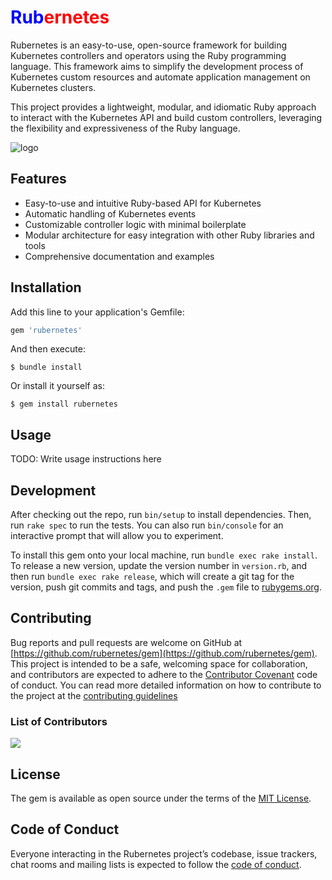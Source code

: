 # <span style="color:blue">Rub</span><span style="color:red">ernetes</span>
Rubernetes is an easy-to-use, open-source framework for building Kubernetes controllers and operators using the Ruby programming language. This framework aims to simplify the development process of Kubernetes custom resources and automate application management on Kubernetes clusters.

This project provides a lightweight, modular, and idiomatic Ruby approach to interact with the Kubernetes API and build custom controllers, leveraging the flexibility and expressiveness of the Ruby language.

![logo](./assets/logo.gif)

## Features

- Easy-to-use and intuitive Ruby-based API for Kubernetes
- Automatic handling of Kubernetes events
- Customizable controller logic with minimal boilerplate
- Modular architecture for easy integration with other Ruby libraries and tools
- Comprehensive documentation and examples


## Installation

Add this line to your application's Gemfile:

```ruby
gem 'rubernetes'
```

And then execute:

    $ bundle install

Or install it yourself as:

    $ gem install rubernetes

## Usage

TODO: Write usage instructions here

## Development

After checking out the repo, run `bin/setup` to install dependencies. Then, run `rake spec` to run the tests. You can also run `bin/console` for an interactive prompt that will allow you to experiment.

To install this gem onto your local machine, run `bundle exec rake install`. To release a new version, update the version number in `version.rb`, and then run `bundle exec rake release`, which will create a git tag for the version, push git commits and tags, and push the `.gem` file to [rubygems.org](https://rubygems.org).

## Contributing

Bug reports and pull requests are welcome on GitHub at [https://github.com/rubernetes/gem](https://github.com/rubernetes/gem). This project is intended to be a safe, welcoming space for collaboration, and contributors are expected to adhere to the [Contributor Covenant](https://github.com/rubernetes/gem/blob/master/CODE_OF_CONDUCT.md) code of conduct.
You can read more detailed information on how to contribute to the project at the [contributing guidelines](https://github.com/rubernetes/gem/blob/master/CONTRIBUTING.md)

### List of Contributors

[![](https://contrib.rocks/image?repo=rubernetes/gem)](https://github.com/rubernetes/gem/graphs/contributors)

## License

The gem is available as open source under the terms of the [MIT License](https://opensource.org/licenses/MIT).

## Code of Conduct

Everyone interacting in the Rubernetes project’s codebase, issue trackers, chat rooms and mailing lists is expected to follow the [code of conduct](https://github.com/rubernetes/gem/blob/master/CODE_OF_CONDUCT.md).
